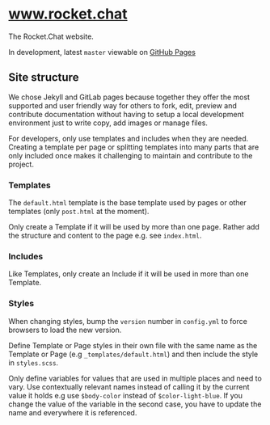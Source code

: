 # www.rocket.chat

The Rocket.Chat website.

In development, latest `master` viewable on [GitHub Pages](https://rocketchat.github.io/www.rocket.chat)

## Site structure

We chose Jekyll and GitLab pages because together they offer the most supported and user friendly way for others to fork, edit, preview and contribute documentation without having to setup a local development environment just to write copy, add images or manage files.

For developers, only use templates and includes when they are needed. Creating a template per page or splitting templates into many parts that are only included once makes it challenging to maintain and contribute to the project.

### Templates

The `default.html` template is the base template used by pages or other templates (only `post.html` at the moment).

Only create a Template if it will be used by more than one page. Rather add the structure and content to the page e.g. see `index.html`.

### Includes

Like Templates, only create an Include if it will be used in more than one Template.

### Styles

When changing styles, bump the `version` number in `config.yml` to force browsers to load the new version.

Define Template or Page styles in their own file with the same name as the Template or Page (e.g `_templates/default.html`) and then include the style in `styles.scss`.

Only define variables for values that are used in multiple places and need to vary. Use contextually relevant names instead of calling it by the current value it holds e.g use `$body-color` instead of `$color-light-blue`. If you change the value of the variable in the second case, you have to update the name and everywhere it is referenced.
